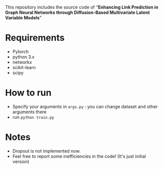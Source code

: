 This repository includes the source code of "**Enhancing Link Prediction in Graph Neural Networks through Diffusion-Based Multivariate Latent Variable Models**"

# Requirements

* Pytorch 
* python 3.x
* networkx
* scikit-learn
* scipy

# How to run
* Specify your arguments in `args.py` : you can change dataset and other arguments there
* run `python train.py`

# Notes

* Dropout is not implemented now.
* Feel free to report some inefficiencies in the code! (It's just initial version)
